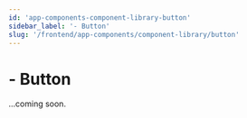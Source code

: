 ```yaml
---
id: 'app-components-component-library-button'
sidebar_label: '- Button'
slug: '/frontend/app-components/component-library/button'
---
```


# - Button

...coming soon.
